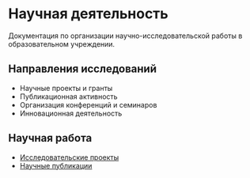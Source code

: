 # Научная деятельность

Документация по организации научно-исследовательской работы в образовательном учреждении.

## Направления исследований
- Научные проекты и гранты
- Публикационная активность
- Организация конференций и семинаров
- Инновационная деятельность

## Научная работа
- [Исследовательские проекты](projects.md)
- [Научные публикации](publications.md)